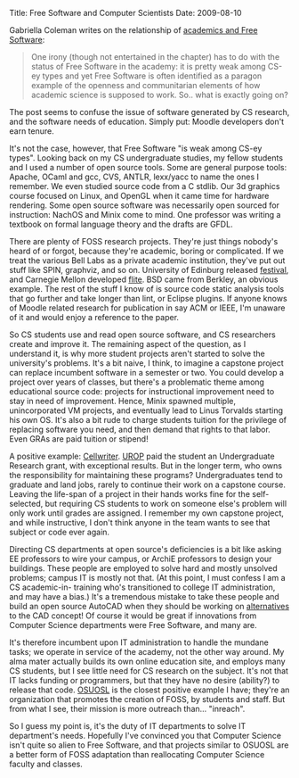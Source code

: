 Title: Free Software and Computer Scientists
Date: 2009-08-10

Gabriella Coleman writes on the relationship of [academics and Free
Software][1]:

> One irony (though not entertained in the chapter) has to do with the status
of Free Software in the academy: it is pretty weak among CS-ey types and yet
Free Software is often identified as a paragon example of the openness and
communitarian elements of how academic science is supposed to work. So.. what
is exactly going on?

The post seems to confuse the issue of software generated by CS research, and
the software needs of education. Simply put: Moodle developers don't earn
tenure.

It's not the case, however, that Free Software "is weak among CS-ey types".
Looking back on my CS undergraduate studies, my fellow students and I used a
number of open source tools. Some are general purpose tools: Apache, OCaml and
gcc, CVS, ANTLR, lexx/yacc to name the ones I remember. We even studied source
code from a C stdlib. Our 3d graphics course focused on Linux, and OpenGL when
it came time for hardware rendering. Some open source software was necessarily
open sourced for instruction: NachOS and Minix come to mind. One professor was
writing a textbook on formal language theory and the drafts are GFDL.

There are plenty of FOSS research projects. They're just things nobody's heard
of or forgot, because they're academic, boring or complicated. If we treat the
various Bell Labs as a private academic institution, they've put out stuff
like SPIN, graphviz, and so on. University of Edinburg released [festival][2],
and Carnegie Mellon developed [flite][3]. BSD came from Berkley, an obvious
example. The rest of the stuff I know of is source code static analysis tools
that go further and take longer than lint, or Eclipse plugins. If anyone knows
of Moodle related research for publication in say ACM or IEEE, I'm unaware of
it and would enjoy a reference to the paper.

So CS students use and read open source software, and CS researchers create
and improve it. The remaining aspect of the question, as I understand it, is
why more student projects aren't started to solve the university's problems.
It's a bit naive, I think, to imagine a capstone project can replace incumbent
software in a semester or two. You could develop a project over years of
classes, but there's a problematic theme among educational source code:
projects for instructional improvement need to stay in need of improvement.
Hence, Minix spawned multiple, unincorporated VM projects, and eventually lead
to Linus Torvalds starting his own OS. It's also a bit rude to charge students
tuition for the privilege of replacing software you need, and then demand that
rights to that labor. Even GRAs are paid tuition or stipend!

A positive example: [Cellwriter][4]. [UROP][7] paid the student an 
Undergraduate Research grant, with exceptional results. But in the longer 
term, who owns the responsibility for maintaining these programs? 
Undergraduates tend to graduate and land jobs, rarely to continue their work 
on a capstone course. Leaving the life-span of a project in their hands works 
fine for the self-selected, but requiring CS students to work on someone 
else's problem will only work until grades are assigned. I remember my own 
capstone project, and while instructive, I don't think anyone in the team 
wants to see that subject or code ever again.

Directing CS departments at open source's deficiencies is a bit like asking EE
professors to wire your campus, or ArchiE professors to design your buildings.
These people are employed to solve hard and mostly unsolved problems; campus
IT is mostly not that. (At this point, I must confess I am a CS academic-in-
training who's transitioned to college IT administration, and may have a
bias.) It's a tremendous mistake to take these people and build an open source
AutoCAD when they should be working on [alternatives][5] to the CAD concept!
Of course it would be great if innovations from Computer Science departments
were Free Software, and many are.

It's therefore incumbent upon IT administration to handle the mundane tasks;
we operate in service of the academy, not the other way around. My alma mater
actually builds its own online education site, and employs many CS students,
but I see little need for CS research on the subject. It's not that IT lacks
funding or programmers, but that they have no desire (ability?) to release
that code. [OSUOSL][6] is the closest positive example I have; they're an
organization that promotes the creation of FOSS, by students and staff. But
from what I see, their mission is more outreach than... "inreach".

So I guess my point is, it's the duty of IT departments to solve IT
department's needs. Hopefully I've convinced you that Computer Science isn't
quite so alien to Free Software, and that projects similar to OSUOSL are a
better form of FOSS adaptation than reallocating Computer Science faculty and
classes.

   [1]: http://gabriellacoleman.org/blog/?p=1712

   [2]: http://festvox.org/festival/

   [3]: www.speech.cs.cmu.edu/flite/

   [4]: http://risujin.org/cellwriter/

   [5]: http://www.dgp.toronto.edu/~shbae/ilovesketch.htm

   [6]: http://osuosl.org/about-osuosl

   [7]: http://www.urop.umn.edu/
